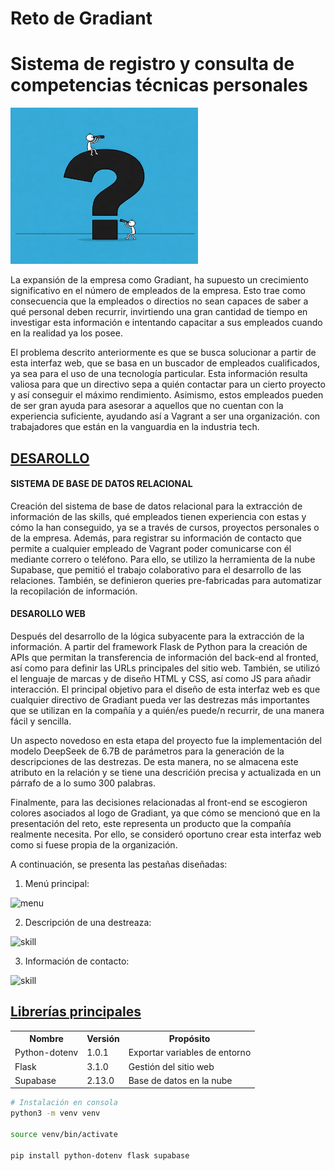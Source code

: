 # Reto de Gradiant
# Sistema de registro y consulta de competencias técnicas personales

<img src = "images/logo.jpeg" width = 300 height = 250>


La expansión de la empresa como Gradiant, ha supuesto un crecimiento significativo en el número de empleados de la empresa. Esto trae como consecuencia que la empleados o directios no sean capaces de saber a qué personal deben recurrir, invirtiendo una gran cantidad de tiempo en investigar esta información e intentando capacitar a sus empleados cuando en la realidad ya los posee.

El problema descrito anteriormente es que se busca solucionar a partir de esta interfaz web, que se basa en un buscador de empleados cualificados, ya sea para el uso de una tecnología particular. Esta información resulta valiosa para que un directivo sepa a quién contactar para un cierto proyecto y así conseguir el máximo rendimiento. Asimismo, estos empleados pueden de ser gran ayuda para asesorar a aquellos que no cuentan con la experiencia suficiente, ayudando así a Vagrant a ser una organización. con trabajadores que están en la vanguardia en la industria tech.

## <u>DESAROLLO</u>


#### SISTEMA DE BASE DE DATOS RELACIONAL
Creación del sistema de base de datos relacional para la extracción de información de las skills, qué empleados tienen experiencia con estas y cómo la han conseguido, ya se a través de cursos, proyectos personales o de la empresa. Además, para registrar su información de contacto que permite a cualquier empleado de Vagrant poder comunicarse con él mediante correro o teléfono. Para ello, se utilizo la herramienta de la nube Supabase, que pemitió el trabajo colaborativo para el desarrollo de las relaciones. También, se definieron queries pre-fabricadas para automatizar la recopilación de información. 



#### DESAROLLO WEB

Después del desarrollo de la lógica subyacente para la extracción de la información. A partir del framework Flask de Python para la creación de APIs que permitan la transferencia de información del back-end al fronted, así como para definir las URLs principales del sitio web. También, se utilizó el lenguaje de marcas y de diseño HTML y CSS, así como JS para añadir interacción. El principal objetivo para el diseño de esta interfaz web es que cualquier directivo de Gradiant pueda ver las destrezas más importantes que se utilizan en la compañía y a quién/es puede/n recurrir, de una manera fácil y sencilla. 

Un aspecto novedoso en esta etapa del proyecto fue la implementación del modelo DeepSeek de 6.7B de parámetros para la generación de la descripciones de las destrezas. De esta manera, no se almacena este atributo en la relación y se tiene una descrićión precisa y actualizada en un párrafo de a lo sumo 300 palabras. 

Finalmente, para las decisiones relacionadas al front-end se escogieron colores asociados al logo de Gradiant, ya que cómo se mencionó que en la presentación del reto, este representa un producto que la compañía realmente necesita. Por ello, se consideró oportuno crear esta interfaz web como si fuese propia de la organización.

A continuación, se presenta las pestañas diseñadas:

1. Menú principal:

<img alt = "menu" width = 300 height = 250>

2. Descripción de una destreaza:

<img alt = "skill" width = 300 height = 250>


3. Información de contacto:

<img alt = "skill" width = 300 height = 250>


## <u>Librerías principales</u>

 <table>
  <tr>
    <th>Nombre</th>
    <th>Versión</th>
    <th>Propósito</th>
  </tr>
  <tr>
    <td>Python-dotenv</td>
    <td>1.0.1</td>
    <td>Exportar variables de entorno</td>
  </tr>
  <tr>
    <td>Flask</td>
    <td>3.1.0</td>
    <td>Gestión del sitio web</td>

  </tr>
  <tr>
    <td>Supabase</td>
    <td>2.13.0</td>
    <td>Base de datos en la nube</td>
  </tr>
</table> 

```bash
# Instalación en consola
python3 -m venv venv

source venv/bin/activate

pip install python-dotenv flask supabase
```
